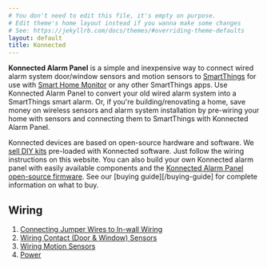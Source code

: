 ```yaml
---
# You don't need to edit this file, it's empty on purpose.
# Edit theme's home layout instead if you wanna make some changes
# See: https://jekyllrb.com/docs/themes/#overriding-theme-defaults
layout: default
title: Konnected
---
```


**Konnected Alarm Panel** is a simple and inexpensive way to connect wired alarm system door/window sensors and motion
 sensors to [SmartThings](https://www.smartthings.com) for use with [Smart Home Monitor](https://support.smartthings.com/hc/en-us/articles/205380154-Smart-Home-Monitor)
 or any other SmartThings apps. Use Konnected Alarm Panel to convert your old wired alarm system into a SmartThings
 smart alarm. Or, if you're building/renovating a home, save money on wireless sensors and alarm system installation by 
 pre-wiring your home with sensors and connecting them to SmartThings with Konnected Alarm Panel.
 
 Konnected devices are based on open-source hardware and software. We [sell DIY kits](https://store.konnected.io) pre-loaded
  with Konnected software. Just follow the wiring instructions on this website. You can also build your own Konnected alarm panel
  with easily available components and the [Konnected Alarm Panel open-source firmware](https://github.com/konnected-io/AlarmPanel).
  See our [buying guide][/buying-guide] for complete information on what to buy.  

## Wiring

1. [Connecting Jumper Wires to In-wall Wiring](/alarm-panel/wiring/connecting-jumpers)
1. [Wiring Contact (Door & Window) Sensors](/alarm-panel/wiring/contact-sensors)
1. [Wiring Motion Sensors](/alarm-panel/wiring/motion-sensors)
1. [Power](/alarm-panel/wiring/power)

